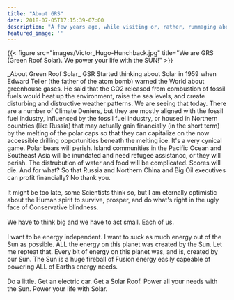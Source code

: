 ```yaml
---
title: "About GRS"
date: 2018-07-05T17:15:39-07:00
description: "A few years ago, while visiting or, rather, rummaging about Sonoma County, I decided that Solar was the way to go. We can't keep burning fossil fuels, for a number of reasons, forever. We need to generate our own clean, grean energy and we need to do it now! Of all the roofs in the World, mine points South and generates enough energy, and more, to power my car: —G.Magnamous."
featured_image: ''
---
```

{{< figure src="images/Victor_Hugo-Hunchback.jpg" title="We are GRS (Green Roof Solar). We power your life with the SUN!" >}}

<p style="text-align:left">_About Green Roof Solar_ GSR Started thinking about Solar in 1959 when Edward Teller (the father of the atom bomb) warned the World about greenhouse gases. He said that the CO2 released from combustion of fossil fuels would heat up the environment, raise the sea levels, and create disturbing and distructive weather patterns. We are seeing that today. There are a number of Climate Deniers, but they are mostly aligned with the fossil fuel industry, influenced by the fossil fuel industry, or housed in Northern countries (like Russia) that may actually gain financially (in the short term) by the melting of the polar caps so that they can capitalize on the now accessible drilling opportunities beneath the melting ice. It's a very cynical game. Polar bears will perish. Island communities in the Pacific Ocean and Southeast Asia will be inundated and need refugee assistancc, or they will perish. The distrubution of water and food will be complicated. Scores will die. And for what? So that Russia and Northern China and Big Oil executives can profit financially? No thank you.
<br><br>
It might be too late, some Scientists think so, but I am eternally optimistic about the Human spirit to survive, prosper, and do what's right in the ugly face of Conservative blindness.
<br><br>
We have to think big and we have to act small. Each of us.
<br><br>
I want to be energy independent. I want to suck as much energy out of the Sun as possible. ALL the energy on this planet was created by the Sun. Let me repteat that. Every bit of energy on this planet was, and is, created by our Sun. The Sun is a huge fireball of Fusion energy easily capeable of powering ALL of Earths energy needs. 
<br><br>
Do a little. Get an electric car. Get a Solar Roof. Power all your needs with the Sun. Power your life with Solar.</p>